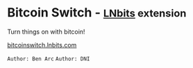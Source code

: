 # Bitcoin Switch - <small>[LNbits](https://github.com/lnbits/lnbits) extension</small>

Turn things on with bitcoin!

[bitcoinswitch.lnbits.com](https://bitcoinswitch.lnbits.com)

`Author: Ben Arc` `Author: DNI`
